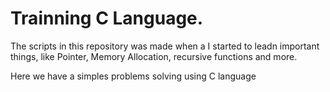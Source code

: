 # Trainning C Language.

The scripts in this repository was made when a I started to leadn important things, like Pointer, Memory Allocation, recursive functions and more. 

Here we have a simples problems solving using C language
